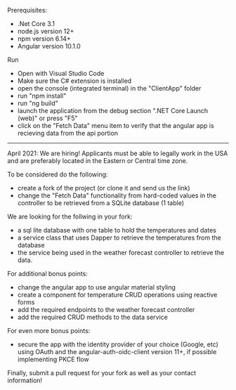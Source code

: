 Prerequisites:
- .Net Core 3.1
- node.js version 12+
- npm version 6.14+
- Angular version 10.1.0

Run
- Open with Visual Studio Code
- Make sure the C# extension is installed
- open the console (integrated terminal) in the "ClientApp" folder
- run "npm install"
- run "ng build"
- launch the application from the debug section ".NET Core Launch (web)" or press "F5"
- click on the "Fetch Data" menu item to verify that the angular app is recieving data from the api portion

-------------------------------------------------------------------------------------------------------------------

April 2021: We are hiring!
Applicants must be able to legally work in the USA and are preferably located in the Eastern or Central time zone.

To be considered do the following:
- create a fork of the project (or clone it and send us the link)
- change the "Fetch Data" functionality from hard-coded values in the controller to be retrieved from a SQLite database (1 table)

We are looking for the follwing in your fork:
- a sql lite database with one table to hold the temperatures and dates
- a service class that uses Dapper to retrieve the temperatures from the database
- the service being used in the weather forecast controller to retrieve the data.

For additional bonus points:
- change the angular app to use angular material styling
- create a component for temperature CRUD operations using reactive forms
- add the required endpoints to the weather forecast controller
- add the required CRUD methods to the data service

For even more bonus points:
- secure the app with the identity provider of your choice (Google, etc) using OAuth and the angular-auth-oidc-client version 11+, if possible implementing PKCE flow

Finally, submit a pull request for your fork as well as your contact information!
